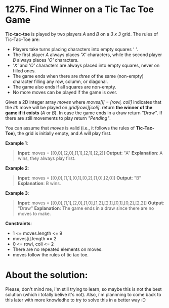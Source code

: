 # 1275. Find Winner on a Tic Tac Toe Game


__Tic-tac-toe__ is played by two players _A_ and _B_ on a _3_ _x_ _3_ grid. The rules of Tic-Tac-Toe are:

- Players take turns placing characters into empty squares _' '_.
- The first player _A_ always places _'X'_ characters, while the second player _B_ always places _'O'_ characters.
- _'X'_ and _'O'_ characters are always placed into empty squares, never on filled ones.
- The game ends when there are _three_ of the same (non-empty) character filling any row, column, or diagonal.
- The game also ends if all squares are non-empty.
- No more moves can be played if the game is over.

Given a 2D integer array _moves_ where _moves[i]_ _=_ _[rowi, coli]_ indicates that the _ith_ move will be played on _grid[rowi][coli]_. return __the winner of the game if it exists__ (_A_ or _B_). In case the game ends in a draw return _"Draw"_. If there are still movements to play return _"Pending"_.

You can assume that _moves_ is valid (i.e., it follows the rules of __Tic-Tac-Toe__), the grid is initially empty, and _A_ will play first.

 

__Example 1__:
> __Input__: moves = [[0,0],[2,0],[1,1],[2,1],[2,2]]
> __Output__: "A"
> __Explanation__: A wins, they always play first.

__Example 2__:
> __Input__: moves = [[0,0],[1,1],[0,1],[0,2],[1,0],[2,0]]
> __Output__: "B"
> __Explanation__: B wins.

__Example 3__:
> __Input__: moves = [[0,0],[1,1],[2,0],[1,0],[1,2],[2,1],[0,1],[0,2],[2,2]]
> __Output__: "Draw"
> __Explanation__: The game ends in a draw since there are no moves to make.

 

__Constraints__:
- 1 <= moves.length <= 9
- moves[i].length == 2
- 0 <= rowi, coli <= 2
- There are no repeated elements on moves.
- moves follow the rules of tic tac toe.

# About the solution: 
Please, don't mind me, i'm still trying to learn, so maybe this is not the best solution (which i totally belive it's not). Also, i'm plannning to come back to this later with more knowledhe to try to solve this in a better way :D